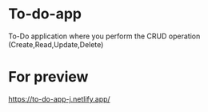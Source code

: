 # To-do-app
To-Do application
where you perform the CRUD operation (Create,Read,Update,Delete)

# For preview 
https://to-do-app-j.netlify.app/
